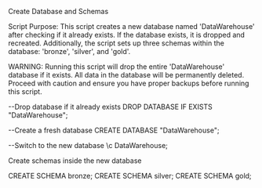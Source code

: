 
Create Database and Schemas

Script Purpose:
    This script creates a new database named 'DataWarehouse' after checking if it already exists. 
    If the database exists, it is dropped and recreated. Additionally, the script sets up three schemas 
    within the database: 'bronze', 'silver', and 'gold'.
	
WARNING:
    Running this script will drop the entire 'DataWarehouse' database if it exists. 
    All data in the database will be permanently deleted. Proceed with caution 
    and ensure you have proper backups before running this script.


--Drop database if it already exists
DROP DATABASE IF EXISTS "DataWarehouse";

--Create a fresh database
CREATE DATABASE "DataWarehouse";

--Switch to the new database
\c DataWarehouse;

Create schemas inside the new database

CREATE SCHEMA bronze;
CREATE SCHEMA silver;
CREATE SCHEMA gold;

